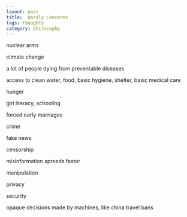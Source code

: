 ```yaml
---
layout: post
title:  Wordly Concerns
tags: thoughts
category: philosophy
--- 
```



nuclear arms

climate change 

a lot of people dying from preventable diseases 

access to clean water, food, basic hygiene, shelter, basic medical care 

hunger 

girl literacy, schooling 

forced early marriages

crime 

fake news 

censorship 

misinformation spreads faster

manipulation

privacy

security 

opaque decisions made by machines, like china travel bans 